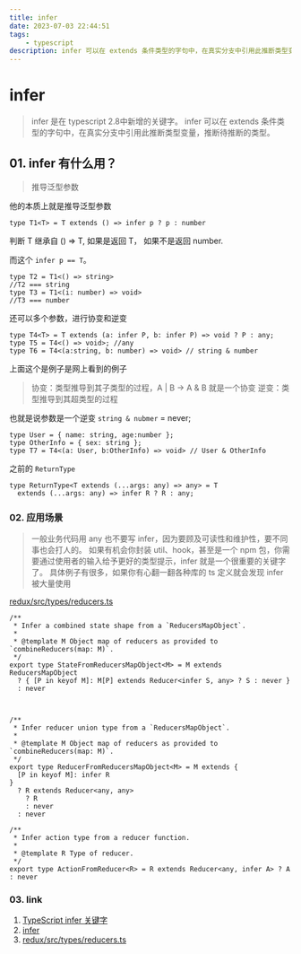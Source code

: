 ```yaml
---
title: infer
date: 2023-07-03 22:44:51
tags: 
    - typescript
description: infer 可以在 extends 条件类型的字句中，在真实分支中引用此推断类型变量，推断待推断的类型
---
```


# infer

> infer 是在 typescript 2.8中新增的关键字。
> infer 可以在 extends 条件类型的字句中，在真实分支中引用此推断类型变量，推断待推断的类型。

## 01. infer 有什么用？

> 推导泛型参数

他的本质上就是推导泛型参数

```
type T1<T> = T extends () => infer p ? p : number 
```

判断 T 继承自 () => T, 如果是返回 T， 如果不是返回 number.

而这个 `infer p == T`。

```
type T2 = T1<() => string>
//T2 === string
type T3 = T1<(i: number) => void>
//T3 === number
```

还可以多个参数，进行协变和逆变

```
type T4<T> = T extends (a: infer P, b: infer P) => void ? P : any;
type T5 = T4<() => void>; //any
type T6 = T4<(a:string, b: number) => void> // string & number
```

上面这个是例子是网上看到的例子

> 协变：类型推导到其子类型的过程，A | B -> A & B 就是一个协变
> 逆变：类型推导到其超类型的过程

也就是说参数是一个逆变 `string & nubmer` = never;

```
type User = { name: string, age:number };
type OtherInfo = { sex: string };
type T7 = T4<(a: User, b:OtherInfo) => void> // User & OtherInfo
```

之前的 `ReturnType`

```
type ReturnType<T extends (...args: any) => any> = T 
  extends (...args: any) => infer R ? R : any;
```

### 02. 应用场景

> 一般业务代码用 any 也不要写 infer，因为要顾及可读性和维护性，要不同事也会打人的。
如果有机会你封装 util、hook，甚至是一个 npm 包，你需要通过使用者的输入给予更好的类型提示，infer 就是一个很重要的关键字了。
具体例子有很多，如果你有心翻一翻各种库的 ts 定义就会发现 infer 被大量使用

[redux/src/types/reducers.ts](https://github.com/reduxjs/redux/blob/8ad084251a5b3e4617157fc52795b6284e68bc1e/src/types/reducers.ts#L48)

```
/**
 * Infer a combined state shape from a `ReducersMapObject`.
 *
 * @template M Object map of reducers as provided to `combineReducers(map: M)`.
 */
export type StateFromReducersMapObject<M> = M extends ReducersMapObject
  ? { [P in keyof M]: M[P] extends Reducer<infer S, any> ? S : never }
  : never
  
 

/**
 * Infer reducer union type from a `ReducersMapObject`.
 *
 * @template M Object map of reducers as provided to `combineReducers(map: M)`.
 */
export type ReducerFromReducersMapObject<M> = M extends {
  [P in keyof M]: infer R
}
  ? R extends Reducer<any, any>
    ? R
    : never
  : never

/**
 * Infer action type from a reducer function.
 *
 * @template R Type of reducer.
 */
export type ActionFromReducer<R> = R extends Reducer<any, infer A> ? A : never
```

### 03. link

1. [TypeScript infer 关键字](http://www.semlinker.com/ts-infer/)
2. [infer](https://jkchao.github.io/typescript-book-chinese/tips/infer.html#%E4%B8%80%E4%BA%9B%E7%94%A8%E4%BE%8B)
3. [redux/src/types/reducers.ts](https://github.com/reduxjs/redux/blob/8ad084251a5b3e4617157fc52795b6284e68bc1e/src/types/reducers.ts#L48)

